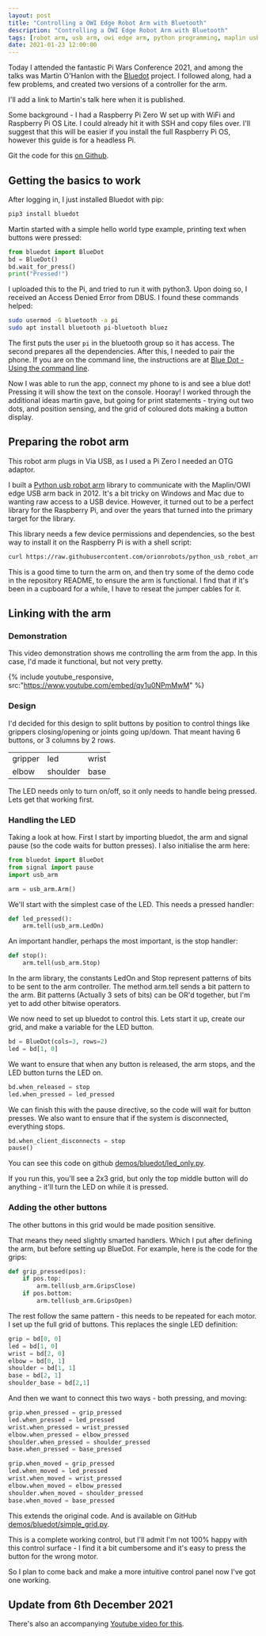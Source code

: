 ```yaml
---
layout: post
title: "Controlling a OWI Edge Robot Arm with Bluetooth"
description: "Controlling a OWI Edge Robot Arm with Bluetooth"
tags: [robot arm, usb arm, owi edge arm, python programming, maplin usb robot arm, raspberry pi, raspberry pi zero, bluetooth, blue dot, robotics at home]
date: 2021-01-23 12:00:00
---
```

Today I attended the fantastic Pi Wars Conference 2021, and among the talks was Martin O'Hanlon with the [Bluedot](https://bluedot.readthedocs.io/en/latest/dotapi.html) project. I followed along, had a few problems, and created two versions of a controller for the arm.

I'll add a link to Martin's talk here when it is published.

Some background - I had a Raspberry Pi Zero W set up with WiFi and Raspberry Pi OS Lite. I could already hit it with SSH and copy files over. I'll suggest that this will be easier if you install the full Raspberry Pi OS, however this guide is for a headless Pi.

Git the code for this [on Github](https://github.com/orionrobots/python_usb_robot_arm/tree/main/demos/bluedot).

## Getting the basics to work

After logging in, I just installed Bluedot with pip:

```bash
pip3 install bluedot
```

Martin started with a simple hello world type example, printing text when buttons were pressed:

```python
from bluedot import BlueDot
bd = BlueDot()
bd.wait_for_press()
print("Pressed!")
```

I uploaded this to the Pi, and tried to run it with python3. Upon doing so, I received an Access Denied Error from DBUS. I found these commands helped:

```bash
sudo usermod -G bluetooth -a pi
sudo apt install bluetooth pi-bluetooth bluez
```

The first puts the user `pi` in the bluetooth group so it has access. The second prepares all the dependencies.
After this, I needed to pair the phone. If you are on the command line, the instructions are at [Blue Dot - Using the command line](https://bluedot.readthedocs.io/en/latest/pairpiandroid.html#using-the-command-line).

Now I was able to run the app, connect my phone to is and see a blue dot! Pressing it will show the text on the console. Hooray!
I worked through the additional ideas martin gave, but going for print statements - trying out two dots, and position sensing, and the grid of coloured dots making a button display.

## Preparing the robot arm

This robot arm plugs in Via USB, as I used a Pi Zero I needed an OTG adaptor.

I built a [Python usb robot arm](https://github.com/orionrobots/python_usb_robot_arm/) library to communicate with the Maplin/OWI edge USB arm back in 2012. It's a bit tricky on Windows and Mac due to wanting raw access to a USB device. However, it turned out to be a perfect library for the Raspberry Pi, and over the years that turned into the primary target for the library.

This library needs a few device permissions and dependencies, so the best way to install it on the Raspberry Pi is with a shell script:

```bash
curl https://raw.githubusercontent.com/orionrobots/python_usb_robot_arm/master/setup_arm.sh | sudo bash
```

This is a good time to turn the arm on, and then try some of the demo code in the repository README, to ensure the arm is functional. I find that if it's been in a cupboard for a while, I have to reseat the jumper cables for it.

## Linking with the arm

### Demonstration

This video demonstration shows me controlling the arm from the app. In this case, I'd made it functional, but not very pretty.

{% include youtube_responsive, src:"https://www.youtube.com/embed/qy1u0NPmMwM" %}

### Design

I'd decided for this design to split buttons by position to control things like grippers closing/opening or joints going up/down.
That meant having 6 buttons, or 3 columns by 2 rows.

|         |          |        |
| ------- | ------   | ------ |
| gripper | led      | wrist  |
| elbow   | shoulder | base   |

The LED needs only to turn on/off, so it only needs to handle being pressed. Lets get that working first.

### Handling the LED

Taking a look at how. First I start by importing bluedot, the arm and signal pause (so the code waits for button presses). I also initialise the arm here:

```python
from bluedot import BlueDot
from signal import pause
import usb_arm

arm = usb_arm.Arm()
```

We'll start with the simplest case of the LED. This needs a pressed handler:

```python
def led_pressed():
    arm.tell(usb_arm.LedOn)
```

An important handler, perhaps the most important, is the stop handler:

```python
def stop():
    arm.tell(usb_arm.Stop)
```

In the arm library, the constants LedOn and Stop represent patterns of bits to be sent to the arm controller. The method arm.tell sends a bit pattern to the arm. Bit patterns (Actually 3 sets of bits) can be OR'd together, but I'm yet to add other bitwise operators.

We now need to set up bluedot to control this. Lets start it up, create our grid, and make a variable for the LED button.

```python
bd = BlueDot(cols=3, rows=2)
led = bd[1, 0]
```

We want to ensure that when any button is released, the arm stops, and the LED button turns the LED on.

```python
bd.when_released = stop
led.when_pressed = led_pressed
```

We can finish this with the pause directive, so the code will wait for button presses. We also want to ensure that if the system is disconnected, everything stops.

```python
bd.when_client_disconnects = stop
pause()
```

You can see this code on github [demos/bluedot/led_only.py](https://github.com/orionrobots/python_usb_robot_arm/blob/main/demos/bluedot/led_only.py).

If you run this, you'll see a 2x3 grid, but only the top middle button will do anything - it'll turn the LED on while it is pressed.

### Adding the other buttons

The other buttons in this grid would be made position sensitive.

That means they need slightly smarted handlers. Which I put after defining the arm, but before setting up BlueDot.
For example, here is the code for the grips:

```python
def grip_pressed(pos):
    if pos.top:
        arm.tell(usb_arm.GripsClose)
    if pos.bottom:
        arm.tell(usb_arm.GripsOpen)
```

The rest follow the same pattern - this needs to be repeated for each motor. I set up the full grid of buttons. This replaces the single LED definition:

```python
grip = bd[0, 0]
led = bd[1, 0]
wrist = bd[2, 0]
elbow = bd[0, 1]
shoulder = bd[1, 1]
base = bd[2, 1]
shoulder_base = bd[2,1]
```

And then we want to connect this two ways - both pressing, and moving:

```python
grip.when_pressed = grip_pressed
led.when_pressed = led_pressed
wrist.when_pressed = wrist_pressed
elbow.when_pressed = elbow_pressed
shoulder.when_pressed = shoulder_pressed
base.when_pressed = base_pressed

grip.when_moved = grip_pressed
led.when_moved = led_pressed
wrist.when_moved = wrist_pressed
elbow.when_moved = elbow_pressed
shoulder.when_moved = shoulder_pressed
base.when_moved = base_pressed
```

This extends the original code. And is available on GitHub [demos/bluedot/simple_grid.py](https://github.com/orionrobots/python_usb_robot_arm/blob/main/demos/bluedot/simple_grid.py).

This is a complete working control, but I'll admit I'm not 100% happy with this control surface - I find it a bit cumbersome and it's easy to press the button for the wrong motor.

So I plan to come back and make a more intuitive control panel now I've got one working.

## Update from 6th December 2021

There's also an accompanying [Youtube video for this](https://youtu.be/qy1u0NPmMwM).
